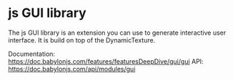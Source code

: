 # js GUI library

The js GUI library is an extension you can use to generate interactive user interface.
It is build on top of the DynamicTexture.

Documentation: https://doc.babylonjs.com/features/featuresDeepDive/gui/gui
API: https://doc.babylonjs.com/api/modules/gui
